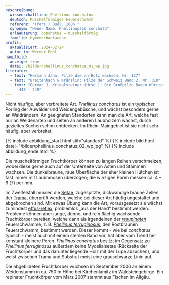 ```yaml
---
beschreibung:
  wissenschaftlich: Phellinus conchatus
  deutsch: Muschelförmiger Feuerschwamm
  referenz: "(Pers.) Quél. 1886 "
  synonym: "Neuer Name: Phellinopsis conchata"
  erlaeuterung: conchatus = muschelförmig
  familie: Hymenochaetaceae
profil:
  aktualisiert: 2024-02-24
  autor_in: Werner Pohl
hauptbild:
  anzeige: true
  datei: /bilder/phellinus_conchatus_01_wp.jpg
literatur:
  - text: "Hermann Jahn: Pilze die an Holz wachsen, Nr. 137"
  - text: "Breitenbach & Kränzlin: Pilze der Schweiz Band 2, Nr. 310"
  - text: "German J. Krieglsteiner (Hrsg.): Die Großpilze Baden-Württembergs, Seite
      448 - 449"
---
```

Nicht häufige, aber verbreitete Art. *Phellinus conchatus* ist ein typischer Porling der Auwälder und Weidengebüsche, und wächst besonders gerne an Waldrändern. An geeigneten Standorten kann man die Art, welche fast nur an Weidenarten und selten an anderen Laubhölzern wächst, durch gezieltes Suchen schon entdecken. Im Rhein-Maingebiet ist sie nicht sehr häufig, aber verbreitet.

{% include abbildung_start.html stil="standard" %}
{% include bild.html datei="/bilder/phellinus_conchatus_02_wp.jpg" %}
{% include abbildung_ende.html %}

Die muschelförmigen Fruchtkörper können zu langen Reihen verschmelzen, wobei diese gerne auch auf der Unterseite von Ästen und Stämmen wachsen. Die dunkelbraune, raue Oberfläche der eher kleinen Hütchen ist fast immer mit Laubmoosen überzogen; die winzigen Poren messen ca. 4 – 6 (7) per mm.

Im Zweifelsfall müssen die [Setae](Seten "Glossar"), zugespitzte, dickwandige braune Zellen der [Trama](Trama "Glossar"), überprüft werden, welche bei dieser Art häufig ungestaltet und abgebrochen sind. Mit etwas Übung kann die Art, vorausgesetzt sie wächst zumindest [effus-reflex](effus-reflex "Glossar"), problemlos „aus der Hand“ bestimmt werden. Probleme können aber junge, dünne, und rein flächig wachsende Fruchtkörper bereiten, welche dann als irgendeinen der *[resupinaten](resupinat "Glossar")* Feuerschwämme, z. B. *[Phellinus ferruginosus](/pilze/fuscoporia-ferruginosa-rostbrauner-feuerschwamm)*, den Rostbraunen Feuerschwamm, bestimmt werden. Dieser kommt - wie bei *conchatus* typisch - meist auch mit einem sterilen Rand vor, hat aber vom Trend her konstant kleinere Poren. *Phellinus conchatus* besitzt im Gegensatz zu *Phellinus ferruginosus* außerdem keine Mycelialsetae (Rückseite der Fruchtkörper und das darunter liegende Holz mit der Lupe absuchen), und weist zwischen Trama und Substrat meist eine grauschwarze Linie auf.

Die abgebildeten Fruchtkörper wuchsen im September 2006 an einem Weidenstamm in ca. 750 m Höhe bei Kirchenlamitz im Waldsteingebirge. Ein repinater Fruchtkörper vom März 2007 stammt aus Fischen im Allgäu.